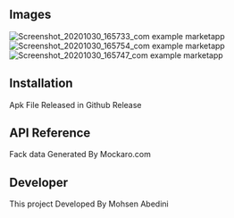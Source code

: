 ## Images
![Screenshot_20201030_165733_com example marketapp](https://user-images.githubusercontent.com/72651607/97711667-9ac70a80-1a7a-11eb-9b43-006d607ef61d.jpg)
![Screenshot_20201030_165754_com example marketapp](https://user-images.githubusercontent.com/72651607/97711696-a7e3f980-1a7a-11eb-8cae-206883b2608d.jpg)
![Screenshot_20201030_165747_com example marketapp](https://user-images.githubusercontent.com/72651607/97711706-aa465380-1a7a-11eb-8bdf-2258db327e17.jpg)


## Installation

Apk File Released in Github Release

## API Reference

Fack data Generated By Mockaro.com

## Developer

This project Developed By Mohsen Abedini


